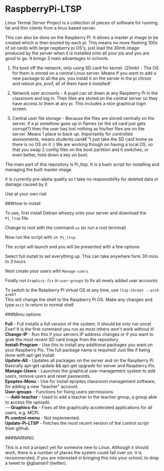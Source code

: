 RaspberryPi-LTSP
================

Linux Termal Server Project is a collection of pieces of software for running fat and thin clients from a linux based server.

This can also be done on the Raspberry Pi. It allows a master pi image to be created which is then booted by each pi. This means no more flashing 100s of sd cards with large raspberry pi OS's, just load the 30mb image produced by the server when it is installed onto all your pis and you are good to go.
It brings 3 main advantages to schools.

1. Pis boot off the network, only using SD card for kernel. (20mb) - The OS for them is stored on a central Linux server. Means if you want to add a new package to all the pis, you install it on the server in the pi chroot and reboot pis, poof, all of them have it installed!

2. Network user accounts - A pupil can sit down at any Raspberry Pi in the classroom and log in. Their files are stored on the central server so they have access to them at any pi. This includes a nice graphical login screen. 

3. Central user file storage - Because the files are stored centrally on the server, if a pi somehow goes up in flames (or the sd card just gets corrupt?) then the user has lost nothing as his/her files are on the server. Means 1 place to back up. Importantly for controlled assessments, means students canâ€™t just take the SD card home as there is no OS on it :)
We are working though on having a local OS, so that you swap 2 config files on the boot partition and it switches, or even better, hold down a key on boot.


The main part of this repository is Pi_ltsp. It is a bash script for installing and managing the built master image.

It is currently pre-alpha quality so I take no responsibility for deleted data or damage caused by it.

Use at your own risk




###How to install



To use, first install Debian wheezy onto your server and download the ```Pi_ltsp``` file.

Change to root with the command   ```su```   (or run a root terminal)

Now run the script with     ```sh Pi_ltsp```

The script will launch and you will be presented with a few options. 

Select full install to set everything up. This can take anywhere form 30 mins to 3 hours 

Next create your users with ```Manage-users```

Finally run ```Graphics-fix``` in ```user-groups``` to fix all newly added user accounts


To switch to the Raspberry Pi virtual OS at any time, use ```ltsp-chroot --arch armhf```   
This will change the shell to the Raspberry Pi OS. Make any changes and type ```exit``` to return to normal shell

###Menu options


**Full** - Full installs a full version of the system. It should be only run once! Ever! It is the first command you run as most others won't work without it!  
**Change-IP** - Run this if your servers IP address changes or if you want to grab the most recent SD card image from the repository  
**Install-Program** - Use this to install any additional packages you want on your Raspberry Pis. The full package name is required! Just like if being done with apt-get install.  
**Update-All** - Updates all packages on the server and on the Raspberry Pi. Basically apt-get update && apt-get upgrade for server and Raspberry Pis.  
**Manage-Users** - Launches the graphical user management system to add users, remove users and reset passwords.  
**Epoptes-Menu** - Use for install epoptes classroom management software, for adding a new "teacher" account.  
**User-groups** - Functions for fixing users permissions.   
---**Add-teacher** - Used to add a teacher to the teacher group, a group able to access file uploads.  
---**Graphics-fix** - Fixes all the graphically accelerated applications for all users, e.g. MCPI.  
**Pi-control-menu** - Not implemented.  
**Update-Pi-LTSP** - Fetches the most recent version of the control script from github.  




###WARNING


This is a not a project yet for someone new to Linux. Although it should work, there is a number of places the system could fall over on. It is recommended, if you are interested in bringing this into your school, to drop a tweet to @gbaman1 (twitter).
